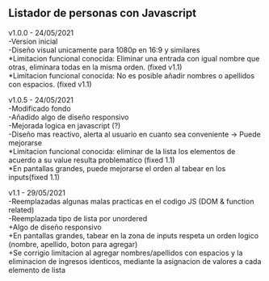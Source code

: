 ## Listador de personas con Javascript  
  
v1.0.0 - 24/05/2021  
-Version inicial  
-Diseño visual unicamente para 1080p en 16:9 y similares  
*Limitacion funcional conocida: Eliminar una entrada con igual nombre que otras, eliminara todas en la misma orden. (fixed v1.1)  
*Limitacion funcional conocida: No es posible añadir nombres o apellidos con espacios. (fixed v1.1)  
  
  
v1.0.5 - 24/05/2021  
-Modificado fondo  
-Añadido algo de diseño responsivo  
-Mejorada logica en javascript (?)  
-Diseño mas reactivo, alerta al usuario en cuanto sea conveniente -> Puede mejorarse  
*Limitacion funcional conocida: eliminar de la lista los elementos de acuerdo a su value resulta problematico (fixed 1.1)  
*En pantallas grandes, puede mejorarse el orden al tabear en los inputs(fixed 1.1)  
  
  
v1.1 - 29/05/2021  
-Reemplazadas algunas malas practicas en el codigo JS (DOM & function related)  
-Reemplazada tipo de lista por unordered  
+Algo de diseño responsivo  
+En pantallas grandes, tabear en la zona de inputs respeta un orden logico (nombre, apellido, boton para agregar)  
+Se corrigio limitacion al agregar nombres/apellidos con espacios y la eliminacion de ingresos identicos, mediante la asignacion de valores a cada elemento de lista
